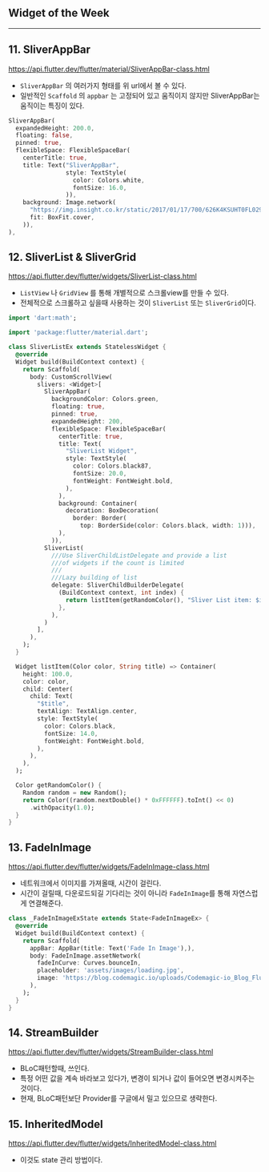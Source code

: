 ## Widget of the Week

---

## 11. SliverAppBar

https://api.flutter.dev/flutter/material/SliverAppBar-class.html

- `SliverAppBar` 의 여러가지 형태를 위 url에서 볼 수 있다.
- 일반적인 `Scaffold` 의 `appbar` 는 고정되어 있고 움직이지 않지만 SliverAppBar는 움직이는 특징이 있다.

```dart
SliverAppBar(
  expandedHeight: 200.0,
  floating: false,
  pinned: true,
  flexibleSpace: FlexibleSpaceBar(
    centerTitle: true,
    title: Text("SliverAppBar",
                style: TextStyle(
                  color: Colors.white,
                  fontSize: 16.0,
                )),
    background: Image.network(
      "https://img.insight.co.kr/static/2017/01/17/700/626K4KSUHT0FL029P107.jpg",
      fit: BoxFit.cover,
    )),
),
```

## 12. SliverList & SliverGrid

https://api.flutter.dev/flutter/widgets/SliverList-class.html

- `ListView` 나 `GridView` 를 통해 개별적으로 스크롤view를 만들 수 있다.
- 전체적으로 스크롤하고 싶을때 사용하는 것이 `SliverList` 또는 `SliverGrid`이다.

```dart
import 'dart:math';

import 'package:flutter/material.dart';

class SliverListEx extends StatelessWidget {
  @override
  Widget build(BuildContext context) {
    return Scaffold(
      body: CustomScrollView(
        slivers: <Widget>[
          SliverAppBar(
            backgroundColor: Colors.green,
            floating: true,
            pinned: true,
            expandedHeight: 200,
            flexibleSpace: FlexibleSpaceBar(
              centerTitle: true,
              title: Text(
                "SliverList Widget",
                style: TextStyle(
                  color: Colors.black87,
                  fontSize: 20.0,
                  fontWeight: FontWeight.bold,
                ),
              ),
              background: Container(
                decoration: BoxDecoration(
                  border: Border(
                    top: BorderSide(color: Colors.black, width: 1))),
              ),
            )),
          SliverList(
            ///Use SliverChildListDelegate and provide a list
            ///of widgets if the count is limited
            ///
            ///Lazy building of list
            delegate: SliverChildBuilderDelegate(
              (BuildContext context, int index) {
                return listItem(getRandomColor(), "Sliver List item: $index");
              },
            ),
          )
        ],
      ),
    );
  }

  Widget listItem(Color color, String title) => Container(
    height: 100.0,
    color: color,
    child: Center(
      child: Text(
        "$title",
        textAlign: TextAlign.center,
        style: TextStyle(
          color: Colors.black,
          fontSize: 14.0,
          fontWeight: FontWeight.bold,
        ),
      ),
    ),
  );

  Color getRandomColor() {
    Random random = new Random();
    return Color((random.nextDouble() * 0xFFFFFF).toInt() << 0)
      .withOpacity(1.0);
  }
}

```



## 13. FadeInImage

https://api.flutter.dev/flutter/widgets/FadeInImage-class.html

- 네트워크에서 이미지를 가져올때, 시간이 걸린다.
- 시간이 걸릴때, 다운로드되길 기다리는 것이 아니라 `FadeInImage`를 통해 자연스럽게 연결해준다.

```dart
class _FadeInImageExState extends State<FadeInImageEx> {
  @override
  Widget build(BuildContext context) {
    return Scaffold(
      appBar: AppBar(title: Text('Fade In Image'),),
      body: FadeInImage.assetNetwork(
        fadeInCurve: Curves.bounceIn,
        placeholder: 'assets/images/loading.jpg',
        image: 'https://blog.codemagic.io/uploads/Codemagic-io_Blog_Flutter-Versus-Other-Mobile-Development-Frameworks_2.png',
      ),
    );
  }
}
```



## 14. StreamBuilder

https://api.flutter.dev/flutter/widgets/StreamBuilder-class.html

- BLoC패턴할때, 쓰인다.
- 특정 어떤 값을 계속 바라보고 있다가, 변경이 되거나 값이 들어오면 변경시켜주는 것이다.
- 현재, BLoC패턴보단 Provider를 구글에서 밀고 있으므로 생략한다.



## 15. InheritedModel

https://api.flutter.dev/flutter/widgets/InheritedModel-class.html

- 이것도 state 관리 방법이다.